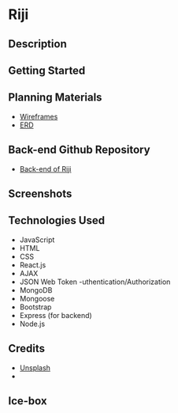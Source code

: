 # Riji
## Description 

## Getting Started

## Planning Materials
- [Wireframes](https://whimsical.com/riji-Dhw1AWUav9cXp5TMAeqoMs)
- [ERD](https://whimsical.com/riji-M7bnmG5sJC329puo3ypSYk)

## Back-end Github Repository
- [Back-end of Riji](https://github.com/chenannchi/riji-back-end/tree/main)

## Screenshots

## Technologies Used
- JavaScript
- HTML
- CSS
- React.js
- AJAX
- JSON Web Token -uthentication/Authorization
- MongoDB
- Mongoose
- Bootstrap
- Express (for backend)
- Node.js

## Credits
- [Unsplash](https://unsplash.com/)
- 


## Ice-box
